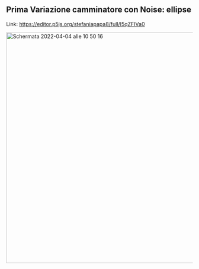 ## Prima Variazione camminatore con Noise: ellipse

Link: https://editor.p5js.org/stefaniapapa8/full/I5qZFIVa0

<img width="623" alt="Schermata 2022-04-04 alle 10 50 16" src="https://user-images.githubusercontent.com/101519964/161523764-25033b98-7bd6-4650-8502-cfa377b8d6f0.png">
